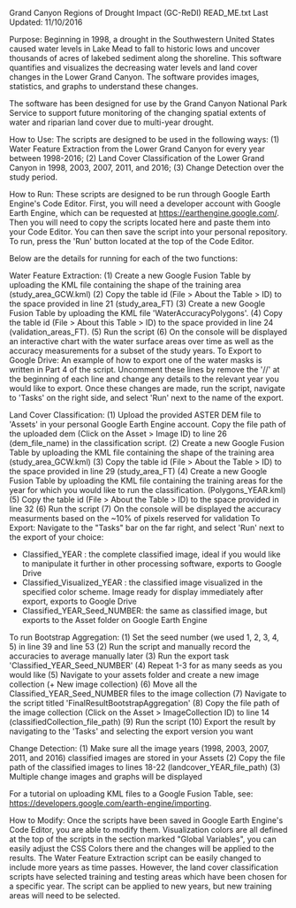 Grand Canyon Regions of Drought Impact (GC-ReDI)
READ_ME.txt
Last Updated: 11/10/2016

Purpose: 
Beginning in 1998, a drought in the Southwestern United States caused water levels in Lake Mead to fall to historic lows and uncover thousands of acres of lakebed sediment along the shoreline. This software quantifies and visualizes the decreasing water levels and land cover changes in the Lower Grand Canyon. The software provides images, statistics, and graphs to understand these changes.

The software has been designed for use by the Grand Canyon National Park Service to support future monitoring of the changing spatial extents of water and riparian land cover due to multi-year drought.

How to Use: The scripts are designed to be used in the following ways: 
(1) Water Feature Extraction from the Lower Grand Canyon for every year between 1998-2016;
(2) Land Cover Classification of the Lower Grand Canyon in 1998, 2003, 2007, 2011, and 2016;
(3) Change Detection over the study period.


How to Run: These scripts are designed to be run through Google Earth Engine's Code Editor. First, you will need a developer account with Google Earth Engine, which can be requested at https://earthengine.google.com/. Then you will need to copy the scripts located here and paste them into your Code Editor. You can then save the script into your personal repository. To run, press the 'Run' button located at the top of the Code Editor.

Below are the details for running for each of the two functions: 

Water Feature Extraction: 
(1) Create a new Google Fusion Table by uploading the KML file containing the shape of the training area (study_area_GCW.kml)
(2) Copy the table id (File > About the Table > ID) to the space provided in line 21 (study_area_FT)
(3) Create a new Google Fusion Table by uploading the KML file 'WaterAccuracyPolygons'. 
(4) Copy the table id (File > About this Table > ID) to the space provided in line 24 (validation_areas_FT). 
(5) Run the script
(6) On the console will be displayed an interactive chart with the water surface areas over time as well as the accuracy measurements for a subset of the study years. 
To Export to Google Drive: An example of how to export one of the water masks is written in Part 4 of the script. Uncomment these lines by remove the '//' at the beginning of each line and change any details to the relevant year you would like to export. Once these changes are made, run the script, navigate to 'Tasks' on the right side, and select 'Run' next to the name of the export.

Land Cover Classification: 
(1) Upload the provided ASTER DEM file to 'Assets' in your personal Google Earth Engine account. Copy the file path of the uploaded dem (Click on the Asset > Image ID) to line 26 (dem_file_name) in the classification script. 
(2) Create a new Google Fusion Table by uploading the KML file containing the shape of the training area (study_area_GCW.kml)
(3) Copy the table id (File > About the Table > ID) to the space provided in line 29 (study_area_FT)
(4) Create a new Google Fusion Table by uploading the KML file containing the training areas for the year for which you would like to run the classification. (Polygons_YEAR.kml)
(5) Copy the table id (File > About the Table > ID) to the space provided in line 32
(6) Run the script
(7) On the console will be displayed the accuracy measurments based on the ~10% of pixels reserved for validation
To Export: Navigate to the "Tasks" bar on the far right, and select 'Run' next to the export of your choice:
- Classified_YEAR : the complete classified image, ideal if you would like to manipulate it further in other processing software, exports to Google Drive
- Classified_Visualized_YEAR : the classified image visualized in the specified color scheme. Image ready for display immediately after export, exports to Google Drive
- Classified_YEAR_Seed_NUMBER: the same as classified image, but exports to the Asset folder on Google Earth Engine

To run Bootstrap Aggregation:
(1) Set the seed number (we used 1, 2, 3, 4, 5) in line 39 and line 53
(2) Run the script and manually record the accuracies to average manually later
(3) Run the export task 'Classified_YEAR_Seed_NUMBER'
(4) Repeat 1-3 for as many seeds as you would like
(5) Navigate to your assets folder and create a new image collection (+ New image collection)
(6) Move all the Classified_YEAR_Seed_NUMBER files to the image collection
(7) Navigate to the script titled 'FinalResultBootstrapAggregation' 
(8) Copy the file path of the image collection (Click on the Asset > ImageCollection ID) to line 14 (classifiedCollection_file_path)
(9) Run the script
(10) Export the result by navigating to the 'Tasks' and selecting the export version you want


Change Detection: 
(1) Make sure all the image years (1998, 2003, 2007, 2011, and 2016) classified images are stored in your Assets
(2) Copy the file path of the classified images to lines 18-22 (landcover_YEAR_file_path)
(3) Multiple change images and graphs will be displayed 


For a tutorial on uploading KML files to a Google Fusion Table, see: https://developers.google.com/earth-engine/importing. 


How to Modify: Once the scripts have been saved in Google Earth Engine's Code Editor, you are able to modify them. Visualization colors are all defined at the top of the scripts in the section marked "Global Variables", you can easily adjust the CSS Colors there and the changes will be applied to the results. The Water Feature Extraction script can be easily changed to include more years as time passes. However, the land cover classification scripts have selected training and testing areas which have been chosen for a specific year. The script can be applied to new years, but new training areas will need to be selected.  


